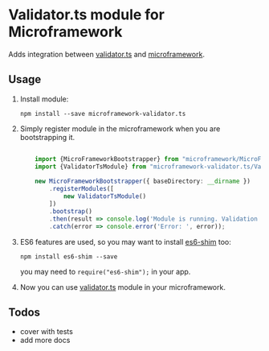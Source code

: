 # Validator.ts module for Microframework

Adds integration between [validator.ts](http://github.com/pleerock/validator.ts) and
[microframework](https://github.com/pleerock/microframework).

## Usage

1. Install module:

    `npm install --save microframework-validator.ts`

2. Simply register module in the microframework when you are bootstrapping it.
    
    ```typescript
    
        import {MicroFrameworkBootstrapper} from "microframework/MicroFrameworkBootstrapper";
        import {ValidatorTsModule} from "microframework-validator.ts/ValidatorTsModule";
        
        new MicroFrameworkBootstrapper({ baseDirectory: __dirname })
            .registerModules([
                new ValidatorTsModule()
            ])
            .bootstrap()
            .then(result => console.log('Module is running. Validation is available now.'))
            .catch(error => console.error('Error: ', error));
    ```

3. ES6 features are used, so you may want to install [es6-shim](https://github.com/paulmillr/es6-shim) too:

    `npm install es6-shim --save`

    you may need to `require("es6-shim");` in your app.

4. Now you can use [validator.ts](http://github.com/pleerock/validator.ts) module in your microframework.

## Todos

* cover with tests
* add more docs